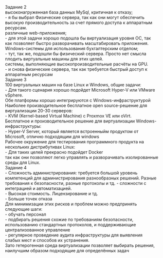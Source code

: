   Задание 2  
    высоконагруженная база данных MySql, критичная к отказу;  
    	- я бы выбрал Физические сервера, так как они могут обеспечить высокую производительность за счет прямого доступа к аппаратным ресурсам.   
    различные web-приложения;  
    	- для этой задачи хорошо подошла бы виртуализация уровня ОС, так как позволяет быстро разворачивать масштабировать приложения.   
    Windows-системы для использования бухгалтерским отделом;  
    	- тут, так же, подошли бы физический сервера. Просто нет смысла плодить виртуальные машины для этих целей.  
    системы, выполняющие высокопроизводительные расчёты на GPU.  
    	- и снова физические сервера, так как требуется быстрый доступ к аппаратным ресурсам  
  Задание 3  
    100 виртуальных машин на базе Linux и Windows, общие задачи:  
      - Для такого сценария хорошо подойдет Microsoft Hyper-V или VMware vSphere.   
           Обе платформы хорошо интегрируются с Windows-инфраструктурой  
    Наиболее производительное бесплатное open source-решение для виртуализации 20-30 серверов:  
       - KVM (Kernel-based Virtual Machine) с Proxmox VE или oVirt.   
    Бесплатное и производительное решение для виртуализации Windows-инфраструктуры:  
	      - Hyper-V Server, который является встроенныйм продуктом от Microsoft, отлично подходящим для windows  
    Рабочее окружение для тестирования программного продукта на нескольких дистрибутивах Linux:  
	      - Для таких целей прекрасно подойдет Docker  
		        так как они позволяют легко управлять и разворачивать изолированные среды для Linux.   
  Задание 4   
	    - Сложность администрирования: требуется большой уровень компетенций для администрирования разнообразных решений. Разные требования к безопасности, разные                 протоколы и тд.
	    - сложности с интеграцией и автоматизацией.  
	    - Высокая стоимость. Лицензирование и тд.  
	    - Больше точек отказа  
Для минимизации этих рисков и проблем можно предпринять следующие шаги:  
	    - обучать персонал  
    	- подбирать решения схожие по требованиям безопасности, использованию стандартных протоколов, и поддерживающие централизованное управление  
	    - регулярное проведение аудита инфраструктуры для выявления слабых мест и способов их устранения.  
            Зато гетерогенная среда виртуализации позволяет выбирать решения, наилучшим образом подходящие для определённых задач  




